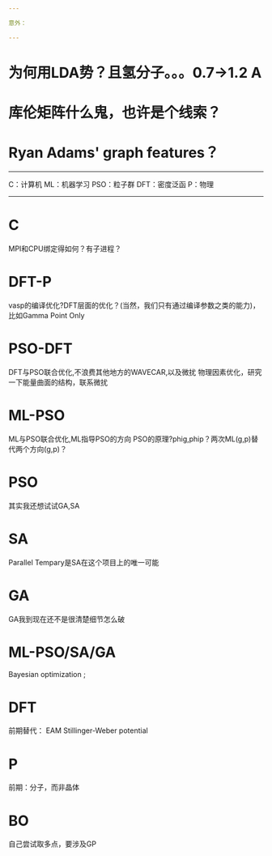 ```yaml
---

意外：

---
```


# 为何用LDA势？且氢分子。。。0.7->1.2 A
# 库伦矩阵什么鬼，也许是个线索？
# Ryan Adams' graph features？

---

C：计算机
ML：机器学习
PSO：粒子群
DFT：密度泛函
P：物理

---

# C
MPI和CPU绑定得如何？有子进程？

# DFT-P
vasp的编译优化?DFT层面的优化？(当然，我们只有通过编译参数之类的能力)，比如Gamma Point Only

# PSO-DFT
DFT与PSO联合优化,不浪费其他地方的WAVECAR,以及微扰
物理因素优化，研究一下能量曲面的结构，联系微扰

# ML-PSO
ML与PSO联合优化,ML指导PSO的方向
PSO的原理?phig,phip？两次ML(g,p)替代两个方向(g,p)？

# PSO
其实我还想试试GA,SA

# SA
Parallel Tempary是SA在这个项目上的唯一可能

# GA
GA我到现在还不是很清楚细节怎么破

# ML-PSO/SA/GA
Bayesian optimization ;

# DFT
前期替代：
EAM
Stillinger-Weber potential

# P
前期：分子，而非晶体

# BO
自己尝试取多点，要涉及GP
